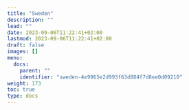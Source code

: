 ```yaml
---
title: "Sweden"
description: ""
lead: ""
date: 2023-09-06T11:22:41+02:00
lastmod: 2023-09-06T11:22:41+02:00
draft: false
images: []
menu:
  docs:
    parent: ""
    identifier: "sweden-4e9965e2d993f63d884f7d8ee0d09210"
weight: 173
toc: true
type: docs
---
```

